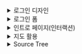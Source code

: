 <details>
<summary>로그인 디자인</summary>
<img style="max-width: 100%; height: auto;" src="https://user-images.githubusercontent.com/54767632/209975619-8b6fa303-4e39-4131-9b03-c096e46ad3c1.gif" >
</details>

<details>
<summary>로그인 폼</summary>
<img style="max-width: 100%; height: auto;" src="https://user-images.githubusercontent.com/54767632/209975626-684a1ac2-eb98-49c2-87be-e7e9df56ddf9.gif" >
</details>

<details>
<summary>인트로 페이지(인터랙션)</summary>
<img style="max-width: 100%; height: auto;" src="https://drive.google.com/uc?export=view&id=1j7xPCubR3SVJcoolEirX98dU7ccVFsJG" >
</details>

<details>
<summary>지도 활용</summary>
<img style="max-width: 100%; height: auto;" src="https://drive.google.com/uc?export=view&id=12aX2eQqbcdxOPx7ut2C9szvjIFmwlXo1" >
</details>

<details>
<summary>Source Tree</summary>

├── App.tsx
├── Components
│   └── Commons
│   ├── Dialog
│   │   └── index.tsx
│   ├── Editor
│   │   ├── Atom
│   │   │   └── index.tsx
│   │   └── index.tsx
│   ├── ErrorPage
│   │   ├── 404.svg
│   │   ├── index.tsx
│   │   ├── magnifyingGlass.png
│   │   └── styled.ts
│   ├── Footer
│   │   ├── footerLogo.svg
│   │   ├── index.tsx
│   │   └── styled.ts
│   ├── Header
│   │   ├── arrowdown.svg
│   │   ├── index.tsx
│   │   ├── sampleAvatar.png
│   │   ├── searchicon.svg
│   │   └── styled.ts
│   ├── Input
│   │   └── index.tsx
│   └── SelectBox
│   └── index.tsx
├── Pages
│   ├── Edit
│   │   ├── Atoms
│   │   │   └── index.tsx
│   │   ├── Components
│   │   │   ├── Default
│   │   │   │   ├── index.tsx
│   │   │   │   └── styled.ts
│   │   │   ├── Default2
│   │   │   │   ├── index.tsx
│   │   │   │   └── styled.ts
│   │   │   ├── EditName
│   │   │   │   ├── index.tsx
│   │   │   │   ├── index2.tsx
│   │   │   │   └── styled.ts
│   │   │   ├── EditPw
│   │   │   │   ├── index.tsx
│   │   │   │   ├── index2.tsx
│   │   │   │   └── styled.ts
│   │   │   ├── HelperText
│   │   │   │   └── index.tsx
│   │   │   └── Tooltip
│   │   │   ├── edit.svg
│   │   │   └── tooltip.tsx
│   │   ├── Page
│   │   │   ├── index.tsx
│   │   │   └── styled.ts
│   │   ├── Utils
│   │   │   └── index.tsx
│   │   └── assets
│   │   └── defaultProfile.svg
│   ├── Home
│   │   ├── Components
│   │   │   ├── Cube
│   │   │   │   ├── index.tsx
│   │   │   │   └── styled.tsx
│   │   │   └── Spinner
│   │   │   └── index.tsx
│   │   ├── Page
│   │   │   ├── index.tsx
│   │   │   └── styled.ts
│   │   ├── Utils
│   │   │   └── index.ts
│   │   ├── assets
│   │   │   ├── demo.gif
│   │   │   ├── logo.svg
│   │   │   ├── map.gif
│   │   │   ├── mapdemo.gif
│   │   │   └── spin.gif
│   │   └── hooks
│   │   └── useGetData.ts
│   ├── Home.tsx
│   ├── Join
│   │   ├── Atoms
│   │   │   └── index.tsx
│   │   ├── Components
│   │   │   ├── FindPwTap
│   │   │   │   ├── index.tsx
│   │   │   │   └── styled.ts
│   │   │   ├── HelperText
│   │   │   │   └── index.tsx
│   │   │   ├── JoinTap
│   │   │   │   ├── index.tsx
│   │   │   │   └── styled.ts
│   │   │   ├── LoginDialog
│   │   │   │   ├── HelperText
│   │   │   │   │   └── index.tsx
│   │   │   │   ├── favicon.svg
│   │   │   │   ├── index.tsx
│   │   │   │   └── styled.ts
│   │   │   └── LoginTap
│   │   │   ├── index.tsx
│   │   │   └── styled.ts
│   │   ├── Page
│   │   │   ├── index.tsx
│   │   │   └── styled.ts
│   │   └── Utils
│   │   └── index.tsx
│   ├── Maps
│   │   ├── index.tsx
│   │   └── styled.ts
│   ├── Menu
│   │   └── Page
│   │   ├── index.tsx
│   │   └── styled.ts
│   ├── MyPage
│   │   ├── Components
│   │   │   ├── MylikeTap
│   │   │   │   ├── index.tsx
│   │   │   │   └── styled.ts
│   │   │   ├── MypostTap
│   │   │   │   ├── index.tsx
│   │   │   │   └── styled.ts
│   │   │   └── Nothing
│   │   │   ├── index.tsx
│   │   │   ├── nothing.svg
│   │   │   └── styled.ts
│   │   ├── Page
│   │   │   ├── index.tsx
│   │   │   └── styled.ts
│   │   ├── Utils
│   │   │   └── index.tsx
│   │   └── assets
│   │   ├── defaultProfile.png
│   │   └── likeIcon.svg
│   ├── PhotoLists
│   │   ├── Components
│   │   │   └── TopButton
│   │   │   ├── index.tsx
│   │   │   └── styled.ts
│   │   ├── Page
│   │   │   ├── index.tsx
│   │   │   └── styled.ts
│   │   └── utils
│   │   ├── getRandomArbitrary.ts
│   │   └── getRandomHashtags.ts
│   ├── PhotoPost
│   │   └── Page
│   │   ├── index.tsx
│   │   └── styled.ts
│   └── Post
│   ├── Apis
│   │   └── index.ts
│   ├── Page
│   │   ├── SelectMap.tsx
│   │   ├── index.tsx
│   │   └── styled.ts
│   └── Utils
│   ├── Tooltip
│   │   └── index.tsx
│   └── Validation
│   └── index.tsx
├── Router.tsx
├── axiosInstance.tsx
├── index.tsx
├── react-app-env.d.ts
├── style.d.ts
├── theme.ts
└── treeReadMe.txt

66 directories, 101 files

</details>
